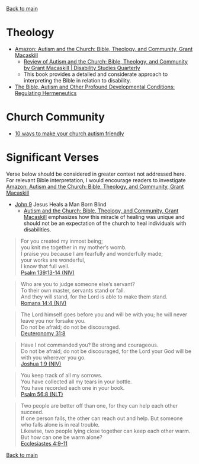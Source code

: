 [Back to main](README.md)

# Theology

* [Amazon: Autism and the Church: Bible, Theology, and Community, Grant Macaskill](https://www.amazon.ca/Autism-Church-Bible-Theology-Community/dp/1481311255)
  * [Review of Autism and the Church: Bible, Theology, and Community by Grant Macaskill | Disability Studies Quarterly](https://dsq-sds.org/index.php/dsq/article/view/7887/5876)
  * This book provides a detailed and considerate approach to interpreting the Bible in relation to disability.
* [The Bible, Autism and Other Profound Developmental Conditions: Regulating Hermeneutics](https://www.tandfonline.com/doi/full/10.1080/23312521.2021.1881024)

# Church Community

* [10 ways to make your church autism friendly](https://canadianmennonite.org/stories/10-ways-make-your-church-autism-friendly)

# Significant Verses

Verse below should be considered in greater context not addressed here. For relevant Bible interpretation, I would encourage readers to investigate [Amazon: Autism and the Church: Bible, Theology, and Community, Grant Macaskill](https://www.amazon.ca/Autism-Church-Bible-Theology-Community/dp/1481311255)

* [John 9](https://www.biblegateway.com/passage/?search=John%209&version=NIV) Jesus Heals a Man Born Blind
  * [Autism and the Church: Bible, Theology, and Community, Grant Macaskill](https://www.amazon.ca/Autism-Church-Bible-Theology-Community/dp/1481311255) emphasizes how this miracle of healing was unique and should not be an expectation of the church to heal individuals with disabilities.

> For you created my inmost being;  
> you knit me together in my mother’s womb.  
> I praise you because I am fearfully and wonderfully made;  
> your works are wonderful,  
> I know that full well.  
> [Psalm 139:13-14 (NIV)](https://www.biblegateway.com/passage/?search=Psalm%20139&version=NIV)  

> Who are you to judge someone else’s servant?  
> To their own master, servants stand or fall.  
> And they will stand, for the Lord is able to make them stand.  
> [Romans 14:4 (NIV)](https://www.biblegateway.com/passage/?search=Romans+14%3A4&version=NIV)  

> The Lord himself goes before you and will be with you; he will never leave you nor forsake you.  
> Do not be afraid; do not be discouraged.  
> [Deuteronomy 31:8](https://www.biblegateway.com/passage/?search=Deuteronomy+31%3A8&version=NIV)  

> Have I not commanded you? Be strong and courageous.  
> Do not be afraid; do not be discouraged, for the Lord your God will be with you wherever you go.  
> [Joshua 1:9 (NIV)](https://www.biblegateway.com/passage/?search=Joshua+1%3A9+&version=NIV)  

> You keep track of all my sorrows.  
> You have collected all my tears in your bottle.  
> You have recorded each one in your book.  
> [Psalm 56:8 (NLT)](https://www.biblegateway.com/passage/?search=Psalm+56%3A8&version=NLT)  

> Two people are better off than one, for they can help each other succeed.  
> If one person falls, the other can reach out and help. But someone who falls alone is in real trouble.  
> Likewise, two people lying close together can keep each other warm. But how can one be warm alone?  
> [Ecclesiastes 4:9-11](https://www.biblegateway.com/passage/?search=Ecclesiastes+4%3A9-11&version=NLT)  

[Back to main](README.md)
